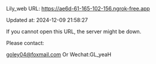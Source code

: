 Lily_web URL: https://ae6d-61-165-102-156.ngrok-free.app

Updated at: 2024-12-09 21:58:27

If you cannot open this URL, the server might be down.

Please contact: 

goley04@foxmail.com Or Wechat:GL_yeaH